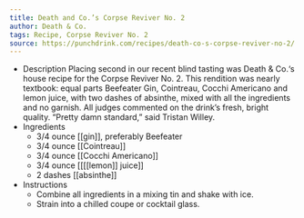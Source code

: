 ```yaml
---
title: Death and Co.’s Corpse Reviver No. 2
author: Death & Co.
tags: Recipe, Corpse Reviver No. 2
source: https://punchdrink.com/recipes/death-co-s-corpse-reviver-no-2/
---
```


- Description
  Placing second in our recent blind tasting was Death & Co.‘s house recipe for the Corpse Reviver No. 2. This rendition was nearly textbook: equal parts Beefeater Gin, Cointreau, Cocchi Americano and lemon juice, with two dashes of absinthe, mixed with all the ingredients and no garnish. All judges commented on the drink’s fresh, bright quality. “Pretty damn standard,” said Tristan Willey.
- Ingredients 
  * 3/4 ounce [[gin]], preferably Beefeater 
  * 3/4 ounce [[Cointreau]]
  * 3/4 ounce [[Cocchi Americano]] 
  * 3/4 ounce [[[[lemon]] juice]] 
  * 2 dashes [[absinthe]]
- Instructions
	- Combine all ingredients in a mixing tin and shake with ice.
	- Strain into a chilled coupe or cocktail glass.